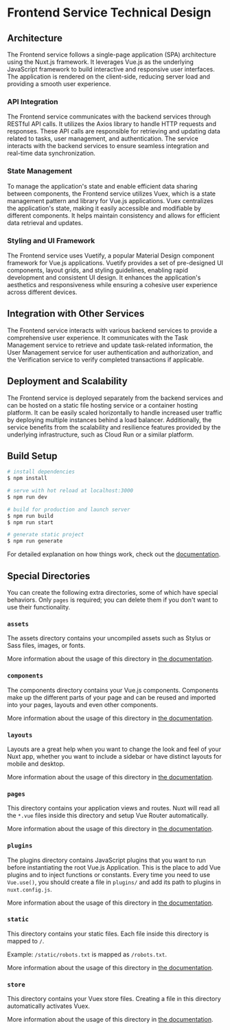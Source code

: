 # Frontend Service Technical Design

## Architecture
The Frontend service follows a single-page application (SPA) architecture using the Nuxt.js framework. It leverages Vue.js as the underlying JavaScript framework to build interactive and responsive user interfaces. The application is rendered on the client-side, reducing server load and providing a smooth user experience.

### API Integration
The Frontend service communicates with the backend services through RESTful API calls. It utilizes the Axios library to handle HTTP requests and responses. These API calls are responsible for retrieving and updating data related to tasks, user management, and authentication. The service interacts with the backend services to ensure seamless integration and real-time data synchronization.

### State Management
To manage the application's state and enable efficient data sharing between components, the Frontend service utilizes Vuex, which is a state management pattern and library for Vue.js applications. Vuex centralizes the application's state, making it easily accessible and modifiable by different components. It helps maintain consistency and allows for efficient data retrieval and updates.

### Styling and UI Framework
The Frontend service uses Vuetify, a popular Material Design component framework for Vue.js applications. Vuetify provides a set of pre-designed UI components, layout grids, and styling guidelines, enabling rapid development and consistent UI design. It enhances the application's aesthetics and responsiveness while ensuring a cohesive user experience across different devices.

## Integration with Other Services
The Frontend service interacts with various backend services to provide a comprehensive user experience. It communicates with the Task Management service to retrieve and update task-related information, the User Management service for user authentication and authorization, and the Verification service to verify completed transactions if applicable.

## Deployment and Scalability
The Frontend service is deployed separately from the backend services and can be hosted on a static file hosting service or a container hosting platform. It can be easily scaled horizontally to handle increased user traffic by deploying multiple instances behind a load balancer. Additionally, the service benefits from the scalability and resilience features provided by the underlying infrastructure, such as Cloud Run or a similar platform.

## Build Setup

```bash
# install dependencies
$ npm install

# serve with hot reload at localhost:3000
$ npm run dev

# build for production and launch server
$ npm run build
$ npm run start

# generate static project
$ npm run generate
```

For detailed explanation on how things work, check out the [documentation](https://nuxtjs.org).

## Special Directories

You can create the following extra directories, some of which have special behaviors. Only `pages` is required; you can delete them if you don't want to use their functionality.

### `assets`

The assets directory contains your uncompiled assets such as Stylus or Sass files, images, or fonts.

More information about the usage of this directory in [the documentation](https://nuxtjs.org/docs/2.x/directory-structure/assets).

### `components`

The components directory contains your Vue.js components. Components make up the different parts of your page and can be reused and imported into your pages, layouts and even other components.

More information about the usage of this directory in [the documentation](https://nuxtjs.org/docs/2.x/directory-structure/components).

### `layouts`

Layouts are a great help when you want to change the look and feel of your Nuxt app, whether you want to include a sidebar or have distinct layouts for mobile and desktop.

More information about the usage of this directory in [the documentation](https://nuxtjs.org/docs/2.x/directory-structure/layouts).


### `pages`

This directory contains your application views and routes. Nuxt will read all the `*.vue` files inside this directory and setup Vue Router automatically.

More information about the usage of this directory in [the documentation](https://nuxtjs.org/docs/2.x/get-started/routing).

### `plugins`

The plugins directory contains JavaScript plugins that you want to run before instantiating the root Vue.js Application. This is the place to add Vue plugins and to inject functions or constants. Every time you need to use `Vue.use()`, you should create a file in `plugins/` and add its path to plugins in `nuxt.config.js`.

More information about the usage of this directory in [the documentation](https://nuxtjs.org/docs/2.x/directory-structure/plugins).

### `static`

This directory contains your static files. Each file inside this directory is mapped to `/`.

Example: `/static/robots.txt` is mapped as `/robots.txt`.

More information about the usage of this directory in [the documentation](https://nuxtjs.org/docs/2.x/directory-structure/static).

### `store`

This directory contains your Vuex store files. Creating a file in this directory automatically activates Vuex.

More information about the usage of this directory in [the documentation](https://nuxtjs.org/docs/2.x/directory-structure/store).
